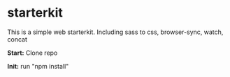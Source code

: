 # starterkit
This is a simple web starterkit. Including sass to css, browser-sync, watch, concat

<b>Start:</b> Clone repo

<b>Init:</b> run "npm install"


